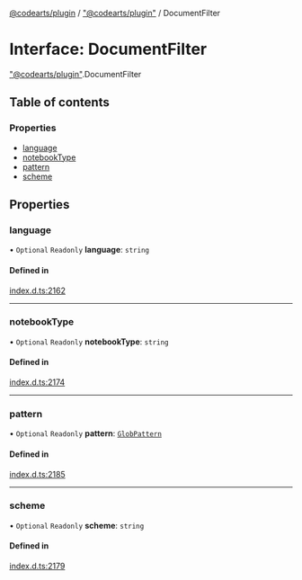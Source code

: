 [@codearts/plugin](../README.md) / ["@codearts/plugin"](../modules/_codearts_plugin_.md) / DocumentFilter

# Interface: DocumentFilter

["@codearts/plugin"](../modules/_codearts_plugin_.md).DocumentFilter

## Table of contents

### Properties

- [language](codearts_plugin_.DocumentFilter.md#language)
- [notebookType](codearts_plugin_.DocumentFilter.md#notebooktype)
- [pattern](codearts_plugin_.DocumentFilter.md#pattern)
- [scheme](codearts_plugin_.DocumentFilter.md#scheme)

## Properties

### language

• `Optional` `Readonly` **language**: `string`

#### Defined in

[index.d.ts:2162](https://github.com/huaweicloud/cloudide-plugin-api/blob/03c74e5/index.d.ts#L2162)

___

### notebookType

• `Optional` `Readonly` **notebookType**: `string`

#### Defined in

[index.d.ts:2174](https://github.com/huaweicloud/cloudide-plugin-api/blob/03c74e5/index.d.ts#L2174)

___

### pattern

• `Optional` `Readonly` **pattern**: [`GlobPattern`](../modules/_codearts_plugin_.md#globpattern)

#### Defined in

[index.d.ts:2185](https://github.com/huaweicloud/cloudide-plugin-api/blob/03c74e5/index.d.ts#L2185)

___

### scheme

• `Optional` `Readonly` **scheme**: `string`

#### Defined in

[index.d.ts:2179](https://github.com/huaweicloud/cloudide-plugin-api/blob/03c74e5/index.d.ts#L2179)
